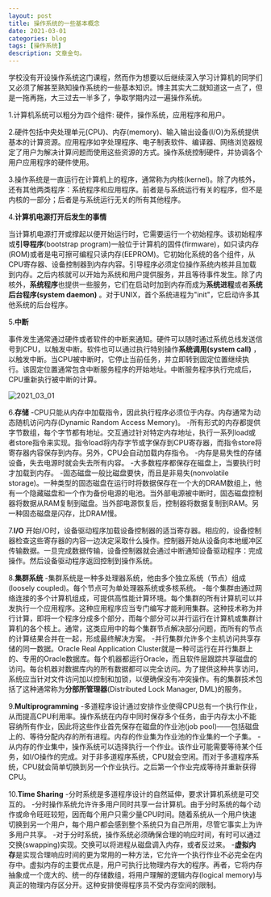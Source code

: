 ```yaml
---
layout: post
title: 操作系统的一些基本概念
date: 2021-03-01
categories: blog
tags: [操作系统]
description: 文章金句。
---
```

学校没有开设操作系统这门课程，然而作为想要以后继续深入学习计算机的同学们又必须了解甚至熟知操作系统的一些基本知识。博主其实大二就知道这一点了，但是一拖再拖，大三过去一半多了，争取学期内过一遍操作系统。

1.计算机系统可以粗分为四个组件: 硬件，操作系统，应用程序和用户。

2.硬件包括中央处理单元(CPU)、内存(memory)、输入输出设备(I/O)为系统提供基本的计算资源。应用程序如字处理程序、电子制表软件、编译器、网络浏览器规定了用户为解决计算问题而使用这些资源的方式。操作系统控制硬件，并协调各个用户应用程序的硬件使用。

3.操作系统是一直运行在计算机上的程序，通常称为内核(kernel)。除了内核外，还有其他两类程序：系统程序和应用程序。前者是与系统运行有关的程序，但不是内核的一部分；后者是与系统运行无关的所有其他程序。

4.**计算机电源打开后发生的事情**

当计算机电源打开或撑起以便开始运行时，它需要运行一个初始程序。该初始程序或**引导程序**(bootstrap program)一般位于计算机的固件(firmware)，如只读内存(ROM)或者是电可擦可编程只读内存(EEPROM)。它初始化系统的各个组件，从CPU寄存器、设备控制器到内存内容。引导程序必须定位操作系统内核并且加载到内存。之后内核就可以开始为系统和用户提供服务，并且等待事件发生。除了内核外，**系统程序**也提供一些服务，它们在启动时加到内存而成为**系统进程**或者**系统后台程序(system daemon)** 。对于UNIX，首个系统进程为"init"，它启动许多其他系统的后台程序。

5.**中断**

事件发生通常通过硬件或者软件的中断来通知。硬件可以随时通过系统总线发送信号到CPU，以触发中断。软件也可以通过执行特别操作**系统调用(system call)** ，以触发中断。当CPU被中断时，它停止当前任务，并立即转到固定位置继续执行。该固定位置通常包含中断服务程序的开始地址。中断服务程序执行完成后，CPU重新执行被中断的计算。


![2021_03_01](https://user-images.githubusercontent.com/61499991/109510350-db906800-7adc-11eb-8330-bf1a97257a3c.jpg)



6.**存储**
-CPU只能从内存中加载指令，因此执行程序必须位于内存。内存通常为动态随机访问内存(Dynamic Random Access Memory)。
-所有形式的内存都提供字节数组，每个字节都有地址。交互通过针对特定内存地址，执行一系列load或者store指令来实现。指令load将内存字节或字保存到CPU寄存器，而指令store将寄存器内容保存到内存。另外，CPU会自动加载内存指令。
-内存是易失性的存储设备，失去电源时就会失去所有内容。
-大多数程序都保存在磁盘上，当要执行时才加载到内存。
-固态磁盘一般比磁盘要快，而且是非易失(nonvolatile storage)。一种类型的固态磁盘在运行时将数据保存在一个大的DRAM数组上，他有一个隐藏磁盘和一个作为备份电源的电池。当外部电源被中断时，固态磁盘控制器将数据从RAM复制到磁盘。当外部电源恢复后，控制器将数据复制到RAM。另一种固态磁盘是闪存，比DRAM慢。

7.**I/O**
开始I/O时，设备驱动程序加载设备控制器的适当寄存器。相应的，设备控制器检查这些寄存器的内容一边决定采取什么操作。控制器开始从设备向本地缓冲区传输数据。一旦完成数据传输，设备控制器就会通过中断通知设备驱动程序：完成操作。然后设备驱动程序返回控制到操作系统。

8.**集群系统**
-集群系统是一种多处理器系统，他由多个独立系统（节点）组成(loosely coupled)。每个节点可为单处理器系统或多核系统。
-每个集群由通过网络连接的多个计算机组成，可提供高性能计算环境。每个集群的所有计算机可以并发执行一个应用程序。这种应用程序应当专门编写才能利用集群。这种技术称为并行计算，即将一个程序分成多个部分，而每个部分可以并行运行在计算机或集群计算机的各个核上。通常，这类应用中的每个集群节点解决部分问题，而所有的节点的计算结果合并在一起，形成最终解决方案。
-并行集群允许多个主机访问共享存储的同一数据。Oracle Real Application Cluster就是一种可运行在并行集群上的、专用的Oracle数据库。每个机器都运行Oracle，而且软件层跟踪共享磁盘的访问。每台机器对数据库内的所有数据都可以完全访问。为了提供这种共享访问，系统应当针对文件访问加以控制和加锁，以便确保没有冲突操作。有的集群技术包括了这种通常称为**分部所管理器**(Distributed Lock Manager, DML)的服务。

9.**Multiprogramming**
-多道程序设计通过安排作业使得CPU总有一个执行作业，从而提高CPU利用率。操作系统在内存中同时保存多个任务，由于内存太小不能容纳所有作业，因此将这些作业首先保存在磁盘的作业池(job pool)——包括磁盘上的、等待分配内存的所有进程。内存的作业集为作业池的作业集的一个子集。
-从内存的作业集中，操作系统可以选择执行一个作业。该作业可能需要等待某个任务，如I/O操作的完成。对于非多道程序系统，CPU就会空闲。而对于多道程序系统，CPU就会简单切换到另一个作业执行。之后第一个作业完成等待并重新获得CPU。

10.**Time Sharing**
-分时系统是多道程序设计的自然延伸，要求计算机系统是可交互的。
-分时操作系统允许许多用户同时共享一台计算机。由于分时系统的每个动作或命令旺旺较短，因而每个用户只需少量CPU时间。随着系统从一个用户快速切换到另一个用户，每个用户都会感到整个系统只为自己所用，尽管它事实上为许多用户共享。
-对于分时系统，操作系统必须确保合理的响应时间，有时可以通过交换(swapping)实现。交换可以将进程从磁盘调入内存，或者反过来。
-**虚拟内存**是实现合理响应时间的更为常用的一种方法，它允许一个执行作业不必完全在内存中。虚拟内存的主要优点是，用户可执行比物理内存大的程序。再者，它将内存抽象成一个庞大的、统一的存储数组，将用户理解的逻辑内存(logical memory)与真正的物理内存区分开。这种安排使得程序员不受内存空间的限制。








